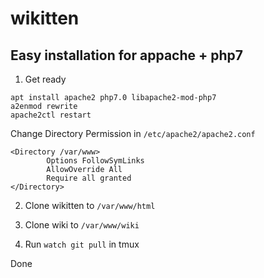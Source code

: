 # wikitten

## Easy installation for appache + php7

1. Get ready
```
apt install apache2 php7.0 libapache2-mod-php7
a2enmod rewrite
apache2ctl restart
```

Change Directory Permission in `/etc/apache2/apache2.conf`
```
<Directory /var/www>
        Options FollowSymLinks
        AllowOverride All
        Require all granted
</Directory>
```


2. Clone wikitten to `/var/www/html`

3. Clone wiki to `/var/www/wiki`

4. Run `watch git pull` in tmux

Done
